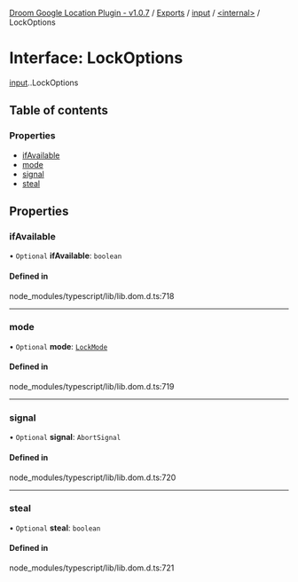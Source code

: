 [Droom Google Location Plugin - v1.0.7](../README.md) / [Exports](../modules.md) / [input](../modules/input.md) / [<internal\>](../modules/input._internal_.md) / LockOptions

# Interface: LockOptions

[input](../modules/input.md).[<internal>](../modules/input._internal_.md).LockOptions

## Table of contents

### Properties

- [ifAvailable](input._internal_.LockOptions.md#ifavailable)
- [mode](input._internal_.LockOptions.md#mode)
- [signal](input._internal_.LockOptions.md#signal)
- [steal](input._internal_.LockOptions.md#steal)

## Properties

### ifAvailable

• `Optional` **ifAvailable**: `boolean`

#### Defined in

node_modules/typescript/lib/lib.dom.d.ts:718

___

### mode

• `Optional` **mode**: [`LockMode`](../modules/input._internal_.md#lockmode)

#### Defined in

node_modules/typescript/lib/lib.dom.d.ts:719

___

### signal

• `Optional` **signal**: `AbortSignal`

#### Defined in

node_modules/typescript/lib/lib.dom.d.ts:720

___

### steal

• `Optional` **steal**: `boolean`

#### Defined in

node_modules/typescript/lib/lib.dom.d.ts:721

